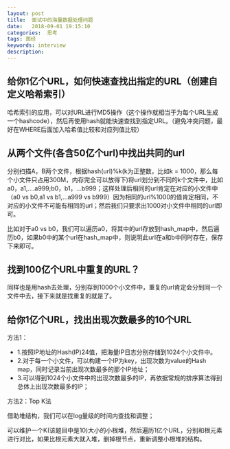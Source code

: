 ```yaml
---
layout: post
title:  面试中的海量数据处理问题
date:   2018-09-01 19:15:10
categories:  思考
tags: 面经
keywords: interview
description: 
---
```


## 给你1亿个URL，如何快速查找出指定的URL（创建自定义哈希索引）

哈希索引的应用，可以对URL进行MD5操作（这个操作就相当于为每个URL生成一个hashcode），然后再使用hash就能快速查找到指定URL。（避免冲突问题，最好在WHERE后面加入哈希值比较和对应列值比较）

## 从两个文件(各含50亿个url)中找出共同的url
分别扫描A，B两个文件，根据hash(url)%k(k为正整数，比如k = 1000，那么每个小文件只占用300M，内存完全可以放得下)将url划分到不同的k个文件中，比如a0，a1,....a999;b0，b1，...b999；这样处理后相同的url肯定在对应的小文件中（a0 vs b0,a1 vs b1,...a999 vs b999）因为相同的url%1000的值肯定相同，不对应的小文件不可能有相同的url；然后我们只要求出1000对小文件中相同的url即可。

比如对于a0 vs b0，我们可以遍历a0，将其中的url存放到hash_map中，然后遍历b0，如果b0中的某个url在hash_map中，则说明此url在a和b中同时存在，保存下来即可。

## 找到100亿个URL中重复的URL？

同样也是用hash去处理，分别存到1000个小文件中，重复的url肯定会分到同一个文件中去，接下来就是找重复的就是了。

## 给你1亿个URL，找出出现次数最多的10个URL

方法1：


* 1.按照IP地址的Hash(IP)24值，把海量IP日志分别存储到1024个小文件中。
* 2.对于每一个小文件，可以构建一个IP为key，出现次数为value的Hash map，同时记录当前出现次数最多的那个IP地址；
* 3.可以得到1024个小文件中的出现次数最多的IP，再依据常规的排序算法得到总体上出现次数最多的IP；
 
 
 
方法2：Top K法


借助堆结构，我们可以在log量级的时间内查找和调整；

可以维护一个K(该题目中是10)大小的小根堆，然后遍历1亿个URL，分别和根元素进行对比，如果比根元素大就入堆，删掉根节点，重新调整小根堆的结构。


 
